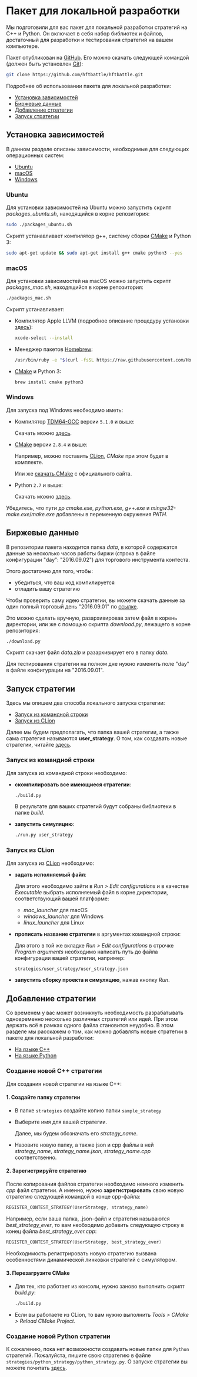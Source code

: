 # Пакет для локальной разработки

Мы подготовили для вас пакет для локальной разработки стратегий на C++ и Python.
Он включает в себя набор библиотек и файлов, достаточный для разработки и тестирования стратегий на вашем компьютере.

Пакет опубликован на [GitHub](https://github.com/hftbattle/hftbattle).
Его можно скачать следующей командой (должен быть установлен [Git](http://git-scm.com/download)):

```bash
git clone https://github.com/hftbattle/hftbattle.git
```

Подробнее об использовании пакета для локальной разработки:

- [Установка зависимостей](#requirements)
- [Биржевые данные](#data)
- [Добавление стратегии](#add_strategy)
- [Запуск стратегии](#run_strategy)

## Установка зависимостей <a id = "requirements"></a>

В данном разделе описаны зависимости, необходимые для следующих операционных систем:

- [Ubuntu](#ubuntu)
- [macOS](#macos)
- [Windows](#windows)

### Ubuntu <a id = "ubuntu"></a>

Для установки зависимостей на Ubuntu можно запустить скрипт *packages_ubuntu.sh*, находящийся в корне репозитория:

```bash
sudo ./packages_ubuntu.sh
```

Скрипт устанавливает компилятор g++, систему сборки [CMake](https://cmake.org/) и Python 3:

```bash
sudo apt-get update && sudo apt-get install g++ cmake python3 --yes
```

### macOS <a id = "macos"></a>

Для установки зависимостей на macOS можно запустить скрипт *packages_mac.sh*, находящийся в корне репозитория:

```bash
./packages_mac.sh
```

Скрипт устанавливает:

- Компилятор Apple LLVM (подробное описание процедуру установки [здесь](http://osxdaily.com/2014/02/12/install-command-line-tools-mac-os-x/)):

  ```bash
  xcode-select --install
  ```

- Менеджер пакетов [Homebrew](http://brew.sh/):

  ```bash
  /usr/bin/ruby -e "$(curl -fsSL https://raw.githubusercontent.com/Homebrew/install/master/install)"
  ```

- [CMake](https://cmake.org/) и Python 3:

  ```bash
  brew install cmake python3
  ```

### Windows <a id = "windows"></a>

Для запуска под Windows необходимо иметь:

- Компилятор [TDM64-GCC](http://tdm-gcc.tdragon.net) версии `5.1.0` и выше:

  Скачать можно [здесь](http://tdm-gcc.tdragon.net/download).

- [CMake](https://cmake.org/) версии `2.8.4` и выше:

  Например, можно поставить [CLion](https://www.jetbrains.com/clion/download/), *CMake* при этом будет в комплекте.

  Или же [скачать CMake](https://cmake.org/) с официального сайта.

- Python `2.7` и выше:

  Скачать можно [здесь](https://www.python.org/downloads/).

Убедитесь, что пути до *cmake.exe*, *python.exe*, *g++.exe* и *mingw32-make.exe*/*make.exe* добавлены в переменную окружения *PATH*.

## Биржевые данные <a id = "data"></a>

В репозитории пакета находится папка *data*, в которой содержатся данные за несколько часов работы биржи (строка в файле конфигурации "day": "2016.09.02") для торгового инструмента контеста.

Этого достаточно для того, чтобы:

- убедиться, что ваш код компилируется
- отладить вашу стратегию

Чтобы проверить саму идею стратегии, вы можете скачать данные за один полный торговый день "2016.09.01" по [ссылке](https://www.dropbox.com/s/ko2zgwt004yejts/data.zip?dl=1).

Это можно сделать вручную, разархивировав затем файл в корень директории, или же с помощью скрипта *download.py*, лежащего в корне репозитория:

```bash
./download.py
```

Скрипт скачает файл *data.zip* и разархивирует его в папку *data*.

Для тестирования стратегии на полном дне нужно изменить поле "day" в файле конфигурации на "2016.09.01".

## Запуск стратегии <a id = "run_strategy"></a>

Здесь мы опишем два способа локального запуска стратегии:

- [Запуск из командной строки](#command_line)
- [Запуск из CLion](#clion)

Далее мы будем предполагать, что папка вашей стратегии, а также сама стратегия называются **user_strategy**.
О том, как создавать новые стратегии, читайте [здесь](#add_strategy).

### Запуск из командной строки <a id = "command_line"></a>

Для запуска из командной строки необходимо:

- **скомпилировать все имеющиеся стратегии**:

  ```bash
  ./build.py
  ```

  В результате для ваших стратегий будут собраны библиотеки в папке *build*.
- **запустить симуляцию**:

  ```bash
  ./run.py user_strategy
  ```

### Запуск из CLion <a id = "clon"></a>

Для запуска из [CLion](https://www.jetbrains.com/clion/download/) необходимо:

- **задать исполняемый файл**:

  Для этого необходимо зайти в *Run > Edit configurations* и в качестве *Executable* выбрать исполняемый файл в корне директории, соответствующий вашей платформе:

  - *mac_launcher* для macOS
  - *windows_launcher* для Windows
  - *linux_launcher* для Linux

- **прописать название стратегии** в аргументах командной строки:

  Для этого в той же вкладке *Run > Edit configurations* в строчке *Program arguments* необходимо написать путь до файла конфигурации вашей стратегии, например:

  ```bash
  strategies/user_strategy/user_strategy.json
  ```
- **запустить сборку проекта и симуляцию**, нажав кнопку *Run*.

## Добавление стратегии <a id = "add_strategy"></a>

Со временем у вас может возникнуть необходимость разрабатывать одновременно несколько различных стратегий или идей.
При этом держать всё в рамках одного файла становится неудобно.
В этом разделе мы расскажем о том, как можно добавлять новые стратегии в пакете для локальной разработки:

- [На языке C++](#cpp)
- [На языке Python](#python)

### Создание новой C++ стратегии <a id = "cpp"></a>

Для создания новой стратегии на языке C++:

#### 1. Создайте папку стратегии

- В папке `strategies` создайте копию папки `sample_strategy`
- Выберите имя для вашей стратегии.

  Далее, мы будем обозначать его *strategy_name*.

- Назовите новую папку, а также json и cpp файлы в ней *strategy_name*, *strategy_name.json*, *strategy_name.cpp* соответственно.

#### 2. Зарегистрируйте стратегию

После копирования файлов стратегии необходимо немного изменить *cpp* файл стратегии.
А именно, нужно **зарегистрировать** свою новую стратегию следующей командой в конце cpp-файла:

```c++
REGISTER_CONTEST_STRATEGY(UserStrategy, strategy_name)
```

Например, если ваша папка, .json-файл и стратегия называются *best_strategy_ever*, то вам необходимо добавить следующую строку в конец файла *best_strategy_ever.cpp*:

```c++
REGISTER_CONTEST_STRATEGY(UserStrategy, best_strategy_ever)
```

Необходимость регистрировать новую стратегию вызвана особенностями динамической линковки стратегий с симулятором.

#### 3. Перезагрузите CMake

- Для тех, кто работает из консоли, нужно заново выполнить скрипт *build.py*:
  ```bash
  ./build.py
  ```
- Если вы работаете из CLion, то вам нужно выполнить *Tools > CMake > Reload CMake Project*.

### Создание новой Python стратегии <a id = "python"></a>

К сожалению, пока нет возможности создавать новые папки для `Python` стратегий.
Пожалуйста, пишите свою стратегию в файле `strategies/python_strategy/python_strategy.py`.
О запуске стратегии вы можете почитать [здесь](#run_strategy).
